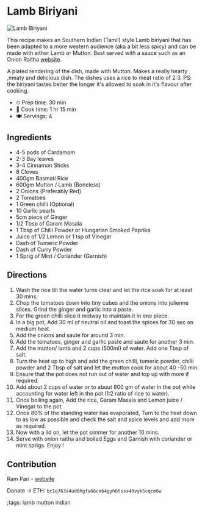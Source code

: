 # Lamb Biriyani

![Lamb Biriyani](pix/lamb-biriyani.webp)

This recipe makes an Southern Indian (Tamil) style Lamb biriyani that has been
adapted to a more western audience (aka a bit less spicy) and can be made with
either Lamb or Mutton. Best served with a sauce such as an Onion Raitha
[website](https://based.cooking/onion-raitha).

A plated rendering of the dish, made with Mutton. Makes a really hearty ,meaty
and delicious dish. The dishes uses a rice to meat ratio of 2:3.  PS: the
biriyani tastes better the longer it's allowed to soak in it's flavour after
cooking.

- ⏲ Prep time: 30 min
- 🍳 Cook time: 1 hr 15 min
- 🍽 Servings: 4

## Ingredients

- 4-5 pods of Cardamom
- 2-3 Bay leaves
- 3-4 Cinnamon Sticks
- 8 Cloves
- 400gm Basmati Rice
- 600gm Mutton / Lamb (Boneless)
- 2 Onions (Preferably Red)
- 2 Tomatoes
- 1 Green chilli (Optional)
- 10 Garlic pearls
- 5cm piece of Ginger
- 1/2 Tbsp of Garam Masala
- 1 Tbsp of Chilli Powder or Hungarian Smoked Paprika
- Juice of 1/2 Lemon or 1 tsp of Vinegar
- Dash of Tumeric Powder
- Dash of Curry Powder
- 1 Sprig of Mint / Coriander (Garnish)

## Directions

1. Wash the rice till the water turns clear and let the rice soak for at least 30 mins.
2. Chop the tomatoes down into tiny cubes and the onions into julienne slices. Grind the ginger and garlic into a paste.
3. For the green chilli slice it midway to maintain it in one piece.
4. In a big pot, Add 30 ml of neutral oil and toast the spices for 30 sec on medium heat.
5. Add the onions and saute for around 3 min.
6. Add the tomatoes, ginger and garlic paste and saute for another 3 min.
7. Add the mutton/ lamb and 2 cups (500ml) of water. Add one Tbsp of salt.
8. Turn the heat up to high and add the green chilli, tumeric powder, chilli powder and 2 Tbsp of salt and let the mutton cook for about 40 -50 min.
9. Ensure that the pot does not run out of water and top up with more if required.
10. Add about 2 cups of water or to about 800 gm of water in the pot while accounting for water left in the pot (1:2 ratio of rice to water).
11. Once boiling again, Add the rice, Garam Masala and Lemon juice / Vinegar to the pot.
12. Once 80% of the standing water has evaporated, Turn to the heat down to as low as possible and check the salt and spice levels and add more as required.
13. Now with a lid on, let the pot simmer for another 10 mins.
14. Serve with onion raitha and boiled Eggs and Garnish with coriander or mint sprigs. Enjoy !

## Contribution

Ram Pari - [website](https://github.com/ramkpari)

Donate -> ETH: `bc1q763s4ud0hgfa66ce64gyh6tsss49vyk5cqcm6w`

;tags: lamb mutton indian

